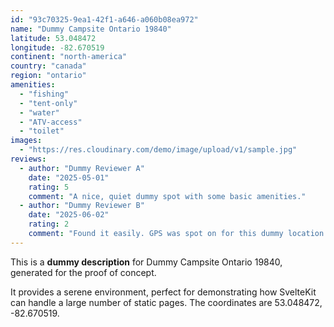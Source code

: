 ```yaml
---
id: "93c70325-9ea1-42f1-a646-a060b08ea972"
name: "Dummy Campsite Ontario 19840"
latitude: 53.048472
longitude: -82.670519
continent: "north-america"
country: "canada"
region: "ontario"
amenities:
  - "fishing"
  - "tent-only"
  - "water"
  - "ATV-access"
  - "toilet"
images:
  - "https://res.cloudinary.com/demo/image/upload/v1/sample.jpg"
reviews:
  - author: "Dummy Reviewer A"
    date: "2025-05-01"
    rating: 5
    comment: "A nice, quiet dummy spot with some basic amenities."
  - author: "Dummy Reviewer B"
    date: "2025-06-02"
    rating: 2
    comment: "Found it easily. GPS was spot on for this dummy location."
---
```


This is a **dummy description** for Dummy Campsite Ontario 19840, generated for the proof of concept.

It provides a serene environment, perfect for demonstrating how SvelteKit can handle a large number of static pages. The coordinates are 53.048472, -82.670519.
